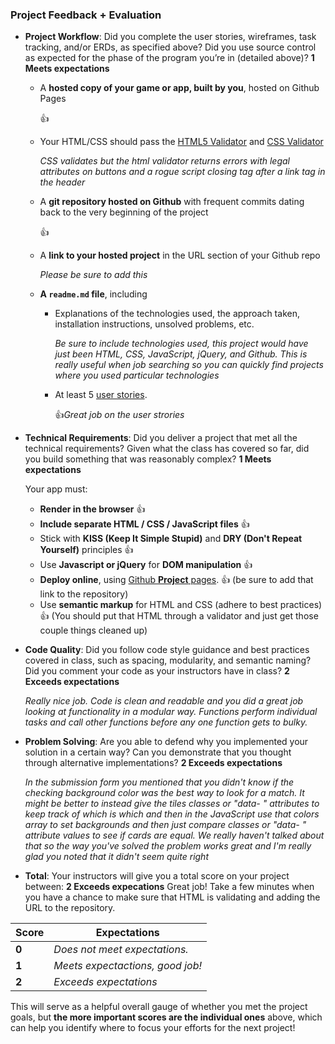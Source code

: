 ### Project Feedback + Evaluation

* __Project Workflow__: Did you complete the user stories, wireframes, task tracking, and/or ERDs, as specified above? Did you use source control as expected for the phase of the program you’re in (detailed above)? __1 Meets expectations__

  * A **hosted copy of your game or app, built by you**, hosted on Github Pages

    :+1:

  * Your HTML/CSS should pass the [HTML5 Validator](https://html5.validator.nu) and [CSS Validator](https://jigsaw.w3.org/css-validator/)

    _CSS validates but the html validator returns errors with legal attributes on buttons and a rogue script closing tag after a link tag in the header_

  * A **git repository hosted on Github** with frequent commits dating back to the very beginning of the project

    :+1:


  * A **link to your hosted project** in the URL section of your Github repo

    _Please be sure to add this_



  * **A ``readme.md`` file**, including
    * Explanations of the technologies used, the approach taken, installation instructions, unsolved problems, etc.

      _Be sure to include technologies used, this project would have just been HTML, CSS, JavaScript, jQuery, and Github. This is really useful when job searching so you can quickly find projects where you used particular technologies_

    * At least 5 [user stories](https://github.com/ga-dc/curriculum/tree/master/02-intermediate-front-end/process-stories-wireframes).

      :+1:_Great job on the user strories_


* __Technical Requirements__: Did you deliver a project that met all the technical requirements? Given what the class has covered so far, did you build something that was reasonably complex? __1 Meets expectations__

  Your app must:

  * **Render in the browser** :+1:
  * **Include separate HTML / CSS / JavaScript files** :+1:
  * Stick with **KISS (Keep It Simple Stupid)** and **DRY (Don't Repeat Yourself)** principles :+1:
  * Use **Javascript or jQuery** for **DOM manipulation** :+1:
  * **Deploy online**, using [Github **Project** pages](https://pages.github.com). :+1: (be sure to add that link to the repository)
  * Use **semantic markup** for HTML and CSS (adhere to best practices) :+1: (You should put that HTML through a validator and just get those couple things cleaned up)

* __Code Quality__: Did you follow code style guidance and best practices covered in class, such as spacing, modularity, and semantic naming? Did you comment your code as your instructors have in class? __2 Exceeds expectations__

  _Really nice job. Code is clean and readable and you did a great job looking at functionality in a modular way. Functions perform individual tasks and call other functions before any one function gets to bulky._

* __Problem Solving__: Are you able to defend why you implemented your solution in a certain way? Can you demonstrate that you thought through alternative implementations? __2 Exceeds expectations__

  _In the submission form you mentioned that you didn't know if the checking background color was the best way to look for a match. It might be better to instead give the tiles classes or "data- " attributes to keep track of which is which and then in the JavaScript use that colors array to set backgrounds and then just compare classes or "data- " attribute values to see if cards are equal. We really haven't talked about that so the way you've solved the problem works great and I'm really glad you noted that it didn't seem quite right_


* __Total__: Your instructors will give you a total score on your project between: __2 Exceeds expecations__ Great job! Take a few minutes when you have a chance to make sure that HTML is validating and adding the URL to the repository.


Score | Expectations
----- | ------------
**0** | _Does not meet expectations._
**1** | _Meets expectactions, good job!_
**2** | _Exceeds expectations_



This will serve as a helpful overall gauge of whether you met the project goals, but __the more important scores are the individual ones__ above, which can help you identify where to focus your efforts for the next project!
